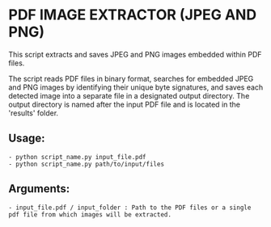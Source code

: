 # PDF IMAGE EXTRACTOR (JPEG AND PNG)

This script extracts and saves JPEG and PNG images embedded within PDF files.

The script reads PDF files in binary format, searches for embedded JPEG and PNG images
by identifying their unique byte signatures, and saves each detected image into a separate
file in a designated output directory. The output directory is named after the input PDF file
and is located in the 'results' folder. 


## Usage:
    - python script_name.py input_file.pdf
    - python script_name.py path/to/input/files

## Arguments:
    - input_file.pdf / input_folder : Path to the PDF files or a single pdf file from which images will be extracted.